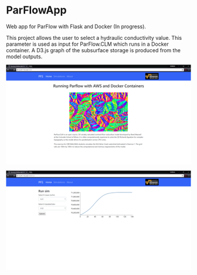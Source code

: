 # ParFlowApp
Web app for ParFlow with Flask and Docker (In progress). 

This project allows the user to select a hydraulic conductivity value. This parameter is used as input for ParFlow.CLM which runs in a Docker container. A D3.js graph of the subsurface storage is produced from the model outputs.

![HomePageScreenshot](Images/FlaskProject_Image1.png)

![HomePageScreenshot](Images/FlaskProject_Image2.png)

